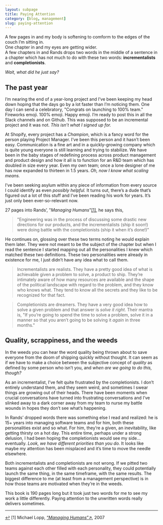 ```yaml
---
layout: subpage
title: Paying Attention
category: [blog, management]
slug: paying-attention
---
```

A few pages in and my body is softening to comform to the edges of the couch I&rsquo;m sitting in.  
One chapter in and my eyes are getting wider.  
A few chapters in and Rands drops two words in the middle of a sentence in a chapter which has not much to do with these two words: **incrementalists** and **completionists**.

*Wait, what did he just say?*

## The past year

I&rsquo;m nearing the end of a year-long project and I&rsquo;ve been keeping my head down hoping that the days go by a lot faster than I&rsquo;m noticing them. One day I can send a celebratory, "Congrats on launching to 100% team." Fireworks emoji. 100% emoji. Happy emoji. I&rsquo;m ready to post this in all the Slack channels and on Github. This was supposed to be an incremental project and it was not. *This isn&rsquo;t what I signed up for.*

At Shopify, every project has a *Champion*, which is a fancy word for the person playing Project Manager. I&rsquo;ve been this person and it hasn&rsquo;t been easy. Communication is a fine art and in a quickly-growing company which is quite young everyone is still learning and trying to stabilize. We have been in the baby stages of redefining process across product management and product design and how it all is to function for an R&D team which has doubled in size every year. Even my own team; once a lone designer of me has now expanded to thirteen in 1.5 years. *Oh, now I know what scaling means.*

I&rsquo;ve been seeking asylum within any piece of information from every source I could identify as even *possibly helpful.* It turns out, there&rsquo;s a dude that&rsquo;s figured out a lot of this stuff and I&rsquo;ve been reading his work for years. It&rsquo;s just only been ever-so-relevant now. 

27 pages into Rands&rsquo;, "<em>Managing Humans</em>"<a id="anchor-1" href="#note-1" class="fieldnotes-anchor">[1]</a>, he says this,

> "Engineering was in the process of discussing some drastic new directions for our products, and the incrementalists (ship it soon!) were doing battle with the completionists (ship it when it&rsquo;s done!)"

He continues on, glossing over these two terms noting he would explain them later. They were not meant to be the subject of the chapter but when I read the sentence I started mapping out all the personalities I knew which matched these two definitions. These two personalities were already in existence for me, I just didn&rsquo;t have any idea what to call them.

> Incrementalists are realists. They have a pretty good idea of what is achievable given a problem to solve, a product to ship. They&rsquo;re intimately aware of how many resources are available and the shape of the political landscape with regard to the problem, and they know who knows what. They tend to know all the secrets and they like to be recognized for that fact.

> Completionists are dreamers. They have a very good idea how to solve a given problem and that answer is _solve it right_. Their mantra is, "If you&rsquo;re going to spend the time to solve a problem, solve it in a manner so that you aren&rsquo;t going to be solving it _again_ in three months."

## Quality, scrappiness, and the weeds

In the weeds you can hear the word quality being thrown about to save everyone from the doom of shipping quickly without thought. It can seem as if we have to make a choice between the subjective concept of *quality* as defined by some person who isn&rsquo;t you, and *when are we going to do this, though?*

As an incrementalist, I&rsquo;ve felt quite frustrated by the completionists. I don&rsquo;t entirely understand them, and they seem weird, and sometimes I swear things are growing out of their heads. There have been moments when crucial conversations have turned into frustrating conversations and I&rsquo;ve slinked away to a dark corner away from my team to nurse my battle wounds in hopes they don&rsquo;t see what&rsquo;s happening.

In Rands&rsquo; dropped words there was something else I read and realized: he is 15+ years into managing software teams and for him, both these personalities exist and so what. For him, they&rsquo;re a given, an inevitability, like getting thirsty on a hot day. This entire time, perhaps under a strong delusion, I had been hoping the completionists would see my side... eventually. *Look, we have different priorities than you do.* It looks like maybe my attention has been misplaced and it&rsquo;s time to move the needle elsewhere.

Both incrementalists and completionists are not wrong. If we pitted two teams against each other filled with each personality, they could potentially launch the same thing, in the same timeframe, with the same results. The biggest difference to me (at least from a management perspective) is in how those teams are motivated when they&rsquo;re in the weeds. 

This book is 190 pages long but it took just two words for me to see my work a little differently. Paying attention to the unwritten words really delivers sometimes.

<hr class="small">

<div class="fieldnotes">
    <p id="note-1" class="h6"><a href="#anchor-1" class="footnote-back">&#8617;</a> <span class="footnote">[1]</span> Michael Lopp, <a href="https://www.amazon.com/gp/product/159059844X/ref=as_li_tl?ie=UTF8&camp=1789&creative=9325&creativeASIN=159059844X&linkCode=as2&tag=heltraprodes-20&linkId=ccb552ed4c3ff956f66ade73039f02f8" class="external" target="_blank">&#8220;<span class="external-body"><em>Managing Humans</em></span>&#8221;<span class="external-box"><span class="external-box__arrow">↗</span></span></a>, 2007</p>
</div>
